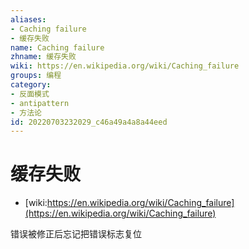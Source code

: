 ```yaml
---
aliases:
- Caching failure
- 缓存失败
name: Caching failure
zhname: 缓存失败
wiki: https://en.wikipedia.org/wiki/Caching_failure
groups: 编程
category:
- 反面模式
- antipattern
- 方法论
id: 20220703232029_c46a49a4a8a44eed
---
```


# 缓存失败

* [wiki:https://en.wikipedia.org/wiki/Caching_failure](https://en.wikipedia.org/wiki/Caching_failure)

错误被修正后忘记把错误标志复位
